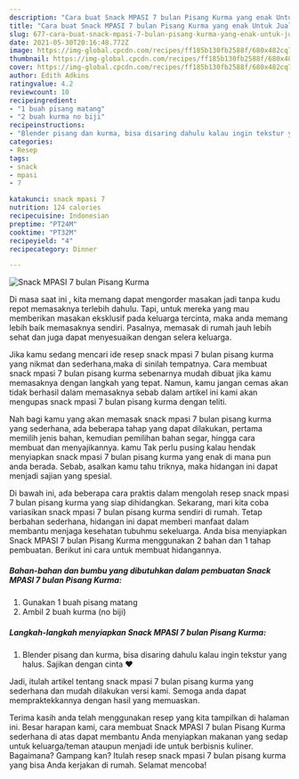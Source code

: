 ```yaml
---
description: "Cara buat Snack MPASI 7 bulan Pisang Kurma yang enak Untuk Jualan"
title: "Cara buat Snack MPASI 7 bulan Pisang Kurma yang enak Untuk Jualan"
slug: 677-cara-buat-snack-mpasi-7-bulan-pisang-kurma-yang-enak-untuk-jualan
date: 2021-05-30T20:16:48.772Z
image: https://img-global.cpcdn.com/recipes/ff185b130fb2588f/680x482cq70/snack-mpasi-7-bulan-pisang-kurma-foto-resep-utama.jpg
thumbnail: https://img-global.cpcdn.com/recipes/ff185b130fb2588f/680x482cq70/snack-mpasi-7-bulan-pisang-kurma-foto-resep-utama.jpg
cover: https://img-global.cpcdn.com/recipes/ff185b130fb2588f/680x482cq70/snack-mpasi-7-bulan-pisang-kurma-foto-resep-utama.jpg
author: Edith Adkins
ratingvalue: 4.2
reviewcount: 10
recipeingredient:
- "1 buah pisang matang"
- "2 buah kurma no biji"
recipeinstructions:
- "Blender pisang dan kurma, bisa disaring dahulu kalau ingin tekstur yang halus. Sajikan dengan cinta ❤️"
categories:
- Resep
tags:
- snack
- mpasi
- 7

katakunci: snack mpasi 7 
nutrition: 124 calories
recipecuisine: Indonesian
preptime: "PT24M"
cooktime: "PT32M"
recipeyield: "4"
recipecategory: Dinner

---
```



![Snack MPASI 7 bulan Pisang Kurma](https://img-global.cpcdn.com/recipes/ff185b130fb2588f/680x482cq70/snack-mpasi-7-bulan-pisang-kurma-foto-resep-utama.jpg)

Di masa  saat ini , kita memang dapat mengorder masakan jadi tanpa kudu repot memasaknya terlebih dahulu. Tapi, untuk mereka yang mau memberikan masakan eksklusif pada keluarga tercinta, maka anda memang lebih baik memasaknya sendiri. Pasalnya, memasak di rumah jauh lebih sehat dan juga dapat menyesuaikan dengan selera keluarga.

Jika kamu sedang mencari ide resep snack mpasi 7 bulan pisang kurma yang nikmat dan sederhana,maka di sinilah tempatnya. Cara membuat snack mpasi 7 bulan pisang kurma  sebenarnya mudah dibuat jika kamu memasaknya dengan langkah yang tepat. Namun, kamu jangan cemas akan tidak berhasil dalam memasaknya 
sebab dalam artikel ini kami akan mengupas snack mpasi 7 bulan pisang kurma dengan teliti.  



Nah bagi kamu yang akan memasak snack mpasi 7 bulan pisang kurma yang sederhana, ada beberapa tahap yang dapat dilakukan, pertama memilih jenis bahan, kemudian pemilihan bahan segar, hingga cara membuat dan menyajikannya. kamu Tak perlu pusing kalau hendak menyiapkan snack mpasi 7 bulan pisang kurma yang enak di mana pun anda berada. Sebab, asalkan kamu  tahu triknya, maka hidangan ini dapat menjadi sajian yang spesial.

Di bawah ini, ada beberapa cara praktis  dalam mengolah resep snack mpasi 7 bulan pisang kurma yang siap dihidangkan. Sekarang, mari kita coba variasikan snack mpasi 7 bulan pisang kurma sendiri di rumah. Tetap berbahan sederhana, hidangan ini dapat memberi manfaat dalam membantu menjaga kesehatan tubuhmu sekeluarga. Anda bisa menyiapkan Snack MPASI 7 bulan Pisang Kurma menggunakan 2 bahan dan 1 tahap pembuatan. Berikut ini cara untuk membuat hidangannya.

<!--inarticleads1-->

##### Bahan-bahan dan bumbu yang dibutuhkan dalam pembuatan Snack MPASI 7 bulan Pisang Kurma:

1. Gunakan 1 buah pisang matang
1. Ambil 2 buah kurma (no biji)




<!--inarticleads2-->

##### Langkah-langkah menyiapkan Snack MPASI 7 bulan Pisang Kurma:

1. Blender pisang dan kurma, bisa disaring dahulu kalau ingin tekstur yang halus. Sajikan dengan cinta ❤️




Jadi, itulah artikel tentang  snack mpasi 7 bulan pisang kurma  yang sederhana dan mudah dilakukan versi kami. Semoga anda dapat mempraktekkannya dengan hasil yang memuaskan. 

Terima kasih anda telah menggunakan resep yang kita tampilkan di halaman ini. Besar harapan kami, cara membuat  Snack MPASI 7 bulan Pisang Kurma sederhana di atas dapat membantu Anda menyiapkan makanan yang sedap untuk keluarga/teman ataupun menjadi ide untuk berbisnis kuliner. Bagaimana? Gampang kan? Itulah resep snack mpasi 7 bulan pisang kurma yang bisa Anda kerjakan di rumah. Selamat mencoba!

